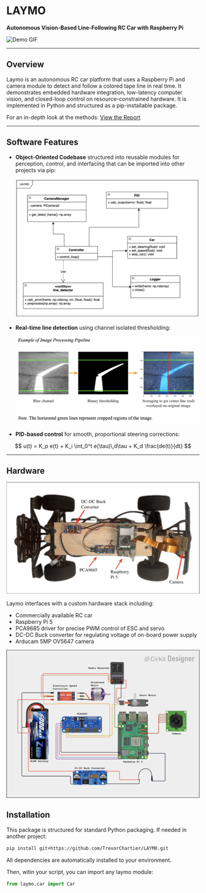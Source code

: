 # LAYMO

**Autonomous Vision-Based Line-Following RC Car with Raspberry Pi**

![Demo GIF](https://github.com/TrevorChartier/TrevorChartier.github.io/blob/main/assets/project-photos/laymo/split_screen.gif)

---

## Overview  
Laymo is an autonomous RC car platform that uses a Raspberry Pi and camera module to detect and follow a colored tape line in real time. It demonstrates embedded hardware integration, low-latency computer vision, and closed-loop control on resource-constrained hardware. It is implemented in Python and structured as a pip-installable package.


For an in-depth look at the methods: [View the Report](https://trevorchartier.com/assets/project-photos/laymo/LAYMO_Methods.pdf)

---

## Software Features
- **Object-Oriented Codebase** structured into reusable modules for perception, control, and interfacing that can be imported into other projects via pip:
  
   ![UML](https://github.com/TrevorChartier/TrevorChartier.github.io/blob/main/assets/project-photos/laymo/uml.png)
  
- **Real-time line detection** using channel isolated thresholding:
  
  ![Vision Pipeline](https://github.com/TrevorChartier/TrevorChartier.github.io/blob/main/assets/project-photos/laymo/cv_pipe.png)

  
- **PID-based control** for smooth, proportional steering corrections:

$$
u(t) = K_p e(t) + K_i \int_0^t e(\tau)\,d\tau + K_d \frac{de(t)}{dt}
$$

---
## Hardware

![Car Components](https://github.com/TrevorChartier/TrevorChartier.github.io/blob/main/assets/project-photos/laymo/labeled_car.png)


Laymo interfaces with a custom hardware stack including:

- Commercially available RC car
- Raspberry Pi 5
- PCA9685 driver for precise PWM control of ESC and servo
- DC-DC Buck converter for regulating voltage of on-board power supply
- Arducam 5MP OV5647 camera


![Wiring Diagram](https://github.com/TrevorChartier/TrevorChartier.github.io/blob/main/assets/project-photos/laymo/wiring.png)


## Installation

This package is structured for standard Python packaging. If needed in another project:

```bash
pip install git+https://github.com/TrevorChartier/LAYMO.git
```
All dependencies are automatically installed to your environment.


Then, witin your script, you can import any laymo module:
```python
from laymo.car import Car
```
